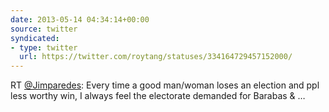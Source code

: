 ```yaml
---
date: 2013-05-14 04:34:14+00:00
source: twitter
syndicated:
- type: twitter
  url: https://twitter.com/roytang/statuses/334164729457152000/
---
```


RT [@Jimparedes](https://twitter.com/Jimparedes/): Every time a good man/woman loses an election and ppl less worthy win, I always feel the electorate demanded for Barabas &amp; …